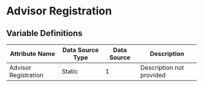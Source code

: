 # Advisor Registration

### 

## Variable Definitions

| Attribute Name|Data Source Type|Data Source|Description|
| --- | --- | --- | --- |
|Advisor Registration|Static|1|Description not provided|



